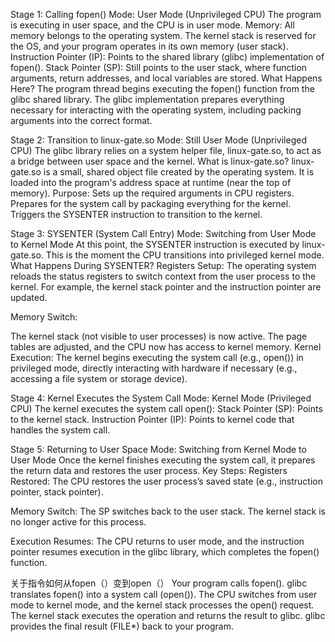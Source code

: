 Stage 1: Calling fopen()
Mode: User Mode (Unprivileged CPU)
The program is executing in user space, and the CPU is in user mode.
Memory: All memory belongs to the operating system. The kernel stack is reserved for the OS, and your program operates in its own memory (user stack).
Instruction Pointer (IP): Points to the shared library (glibc) implementation of fopen().
Stack Pointer (SP): Still points to the user stack, where function arguments, return addresses, and local variables are stored.
What Happens Here?
The program thread begins executing the fopen() function from the glibc shared library.
The glibc implementation prepares everything necessary for interacting with the operating system, including packing arguments into the correct format.

Stage 2: Transition to linux-gate.so
Mode: Still User Mode (Unprivileged CPU)
The glibc library relies on a system helper file, linux-gate.so, to act as a bridge between user space and the kernel.
What is linux-gate.so?
linux-gate.so is a small, shared object file created by the operating system. It is loaded into the program's address space at runtime (near the top of memory).
Purpose:
Sets up the required arguments in CPU registers.
Prepares for the system call by packaging everything for the kernel.
Triggers the SYSENTER instruction to transition to the kernel.

Stage 3: SYSENTER (System Call Entry)
Mode: Switching from User Mode to Kernel Mode
At this point, the SYSENTER instruction is executed by linux-gate.so. This is the moment the CPU transitions into privileged kernel mode.
What Happens During SYSENTER?
Registers Setup:
The operating system reloads the status registers to switch context from the user process to the kernel. For example, the kernel stack pointer and the instruction pointer are updated.

Memory Switch:

The kernel stack (not visible to user processes) is now active.
The page tables are adjusted, and the CPU now has access to kernel memory.
Kernel Execution:
The kernel begins executing the system call (e.g., open()) in privileged mode, directly interacting with hardware if necessary (e.g., accessing a file system or storage device).

Stage 4: Kernel Executes the System Call
Mode: Kernel Mode (Privileged CPU)
The kernel executes the system call open():
Stack Pointer (SP): Points to the kernel stack.
Instruction Pointer (IP): Points to kernel code that handles the system call.

Stage 5: Returning to User Space
Mode: Switching from Kernel Mode to User Mode
Once the kernel finishes executing the system call, it prepares the return data and restores the user process.
Key Steps:
Registers Restored:
The CPU restores the user process’s saved state (e.g., instruction pointer, stack pointer).

Memory Switch:
The SP switches back to the user stack. The kernel stack is no longer active for this process.

Execution Resumes:
The CPU returns to user mode, and the instruction pointer resumes execution in the glibc library, which completes the fopen() function.


关于指令如何从fopen（）变到open（）
Your program calls fopen().
glibc translates fopen() into a system call (open()).
The CPU switches from user mode to kernel mode, and the kernel stack processes the open() request.
The kernel stack executes the operation and returns the result to glibc.
glibc provides the final result (FILE*) back to your program.
